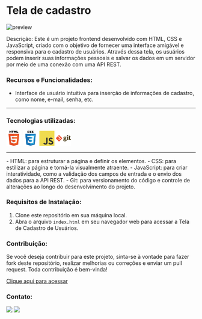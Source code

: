 # Tela de cadastro

![preview]()

Descrição:
Este é um projeto frontend desenvolvido com HTML, CSS e JavaScript, criado com o objetivo de fornecer uma interface amigável e responsiva para o cadastro de usuários. Através dessa tela, os usuários podem inserir suas informações pessoais e salvar os dados em um servidor por meio de uma conexão com uma API REST.

### Recursos e Funcionalidades:
- Interface de usuário intuitiva para inserção de informações de cadastro, como nome, e-mail, senha, etc.

<hr>

### Tecnologias utilizadas:
<code><img widht="30" height="40" src="https://raw.githubusercontent.com/github/explore/80688e429a7d4ef2fca1e82350fe8e3517d3494d/topics/html/html.png"></code>
<code><img widht="30" height="40" src="https://raw.githubusercontent.com/github/explore/80688e429a7d4ef2fca1e82350fe8e3517d3494d/topics/css/css.png"></code>
<code><img widht="30" height="40" src="https://raw.githubusercontent.com/github/explore/80688e429a7d4ef2fca1e82350fe8e3517d3494d/topics/javascript/javascript.png"></code>
<code><img widht="30" height="40" src="https://raw.githubusercontent.com/github/explore/80688e429a7d4ef2fca1e82350fe8e3517d3494d/topics/git/git.png"></code>

<hr>
- HTML: para estruturar a página e definir os elementos.
- CSS: para estilizar a página e torná-la visualmente atraente.
- JavaScript: para criar interatividade, como a validação dos campos de entrada e o envio dos dados para a API REST.
- Git: para versionamento do código e controle de alterações ao longo do desenvolvimento do projeto.

### Requisitos de Instalação:
1. Clone este repositório em sua máquina local.
2. Abra o arquivo `index.html` em seu navegador web para acessar a Tela de Cadastro de Usuários.

### Contribuição:
Se você deseja contribuir para este projeto, sinta-se à vontade para fazer fork deste repositório, realizar melhorias ou correções e enviar um pull request. Toda contribuição é bem-vinda!

[Clique aqui para acessar](https://jonathandscoutinho.github.io/cadastro_app_frontend/)

### Contato:

 <div> 
  <a href = "mailto:jonathandscoutinho@gmail.com">
  <img src="https://img.shields.io/badge/-Gmail-%23333?style=for-the-badge&logo=gmail&logoColor=white" target="_blank"></a>
  <a href="https://www.linkedin.com/in/jonathandscoutinho/" target="_blank">
  <img src="https://img.shields.io/badge/-LinkedIn-%230077B5?style=for-the-badge&logo=linkedin&logoColor=white" target="_blank"></a>  
  </div>
